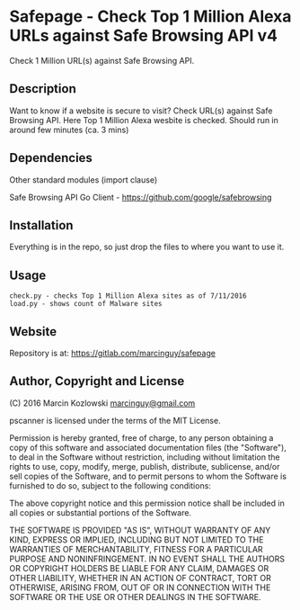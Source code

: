 # Safepage - Check Top 1 Million Alexa URLs against Safe Browsing API v4

Check 1 Million URL(s) against Safe Browsing API.

## Description

Want to know if a website is secure to visit? Check URL(s) against Safe Browsing API. Here Top 1 Million Alexa wesbite is checked. Should run in around few minutes (ca. 3 mins)

## Dependencies

Other standard modules (import clause)

Safe Browsing API Go Client - https://github.com/google/safebrowsing


## Installation

Everything is in the repo, so just drop the files to where you want to use it.

## Usage

```
check.py - checks Top 1 Million Alexa sites as of 7/11/2016
load.py - shows count of Malware sites

```

## Website

Repository is at: https://gitlab.com/marcinguy/safepage

## Author, Copyright and License

(C) 2016 Marcin Kozlowski <marcinguy@gmail.com>

pscanner is licensed under the terms of the MIT License.

Permission is hereby granted, free of charge, to any person obtaining a copy of
this software and associated documentation files (the "Software"), to deal in
the Software without restriction, including without limitation the rights to
use, copy, modify, merge, publish, distribute, sublicense, and/or sell copies
of the Software, and to permit persons to whom the Software is furnished to do
so, subject to the following conditions:

The above copyright notice and this permission notice shall be included in all
copies or substantial portions of the Software.

THE SOFTWARE IS PROVIDED "AS IS", WITHOUT WARRANTY OF ANY KIND, EXPRESS OR
IMPLIED, INCLUDING BUT NOT LIMITED TO THE WARRANTIES OF MERCHANTABILITY,
FITNESS FOR A PARTICULAR PURPOSE AND NONINFRINGEMENT. IN NO EVENT SHALL THE
AUTHORS OR COPYRIGHT HOLDERS BE LIABLE FOR ANY CLAIM, DAMAGES OR OTHER
LIABILITY, WHETHER IN AN ACTION OF CONTRACT, TORT OR OTHERWISE, ARISING FROM,
OUT OF OR IN CONNECTION WITH THE SOFTWARE OR THE USE OR OTHER DEALINGS IN THE
SOFTWARE.

